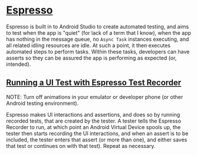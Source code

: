 # [Espresso](https://developer.android.com/training/testing/espresso)

Espresso is built in to Android Studio to create automated testing, and aims to test when the app is "quiet" (for lack of a term that I know), when the app has nothing in the message queue, no ```Async Task``` instances executing, and all related idling resources are idle. At such a point, it then executes automated steps to perform tasks. Within these tasks, developers can have asserts so they can be assured the app is performing as expected (or, intended).

## [Running a UI Test with Espresso Test Recorder](https://developer.android.com/training/testing/espresso)

NOTE: Turn off animations in your emulator or developer phone (or other Android testing environment).

Espresso makes UI interactions and assertions, and does so by running recorded tests, that are created by the tester. A tester tells the Espresso Recorder to run, at which point an Android Virtual Device spools up, the tester then starts recording the UI interactions, and when an assert is to be included, the tester enters that assert (or more than one), and either saves that test or continues on with that test). Repeat as necessary. 
